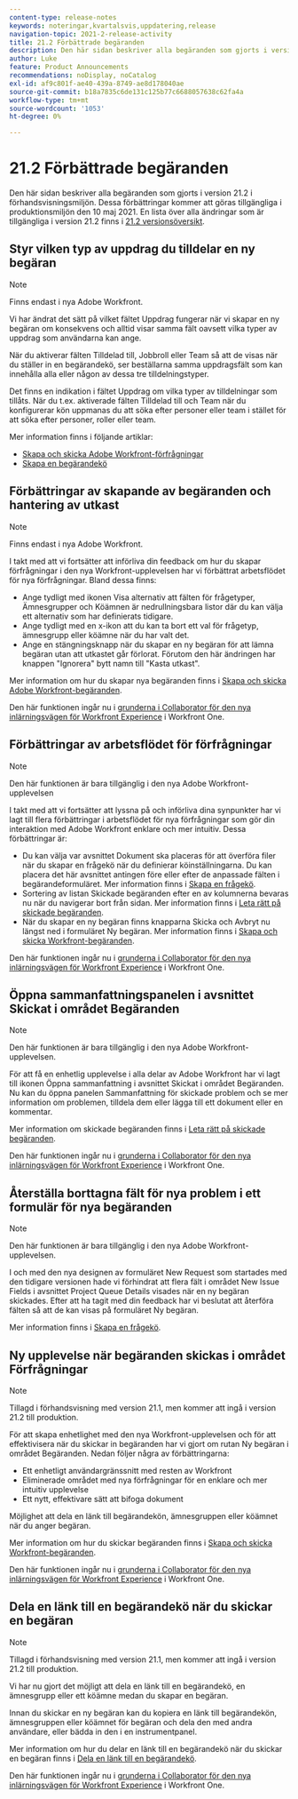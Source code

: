 ```yaml
---
content-type: release-notes
keywords: noteringar,kvartalsvis,uppdatering,release
navigation-topic: 2021-2-release-activity
title: 21.2 Förbättrade begäranden
description: Den här sidan beskriver alla begäranden som gjorts i version 21.2 i förhandsvisningsmiljön. Dessa förbättringar kommer att göras tillgängliga i produktionsmiljön den 10 maj 2021. En lista över alla ändringar som är tillgängliga i version 21.2 finns i versionsöversikt 21.2.
author: Luke
feature: Product Announcements
recommendations: noDisplay, noCatalog
exl-id: af9c801f-ae40-439a-8749-ae8d178040ae
source-git-commit: b18a7835c6de131c125b77c6688057638c62fa4a
workflow-type: tm+mt
source-wordcount: '1053'
ht-degree: 0%

---
```


# 21.2 Förbättrade begäranden

Den här sidan beskriver alla begäranden som gjorts i version 21.2 i förhandsvisningsmiljön. Dessa förbättringar kommer att göras tillgängliga i produktionsmiljön den 10 maj 2021. En lista över alla ändringar som är tillgängliga i version 21.2 finns i [21.2 versionsöversikt](../../../product-announcements/product-releases/21.2-release-activity/21-2-release-overview.md).

## Styr vilken typ av uppdrag du tilldelar en ny begäran

>[!NOTE]
>
>Finns endast i nya Adobe Workfront.

Vi har ändrat det sätt på vilket fältet Uppdrag fungerar när vi skapar en ny begäran om konsekvens och alltid visar samma fält oavsett vilka typer av uppdrag som användarna kan ange.

När du aktiverar fälten Tilldelad till, Jobbroll eller Team så att de visas när du ställer in en begärandekö, ser beställarna samma uppdragsfält som kan innehålla alla eller någon av dessa tre tilldelningstyper.

Det finns en indikation i fältet Uppdrag om vilka typer av tilldelningar som tillåts. När du t.ex. aktiverade fälten Tilldelad till och Team när du konfigurerar kön uppmanas du att söka efter personer eller team i stället för att söka efter personer, roller eller team.

Mer information finns i följande artiklar:

* [Skapa och skicka Adobe Workfront-förfrågningar](/help/quicksilver/manage-work/requests/create-requests/create-submit-requests.md)
* [Skapa en begärandekö](../../../manage-work/requests/create-and-manage-request-queues/create-request-queue.md)

## Förbättringar av skapande av begäranden och hantering av utkast

>[!NOTE]
>
>Finns endast i nya Adobe Workfront.

I takt med att vi fortsätter att införliva din feedback om hur du skapar förfrågningar i den nya Workfront-upplevelsen har vi förbättrat arbetsflödet för nya förfrågningar. Bland dessa finns:

* Ange tydligt med ikonen Visa alternativ att fälten för frågetyper, Ämnesgrupper och Köämnen är nedrullningsbara listor där du kan välja ett alternativ som har definierats tidigare.
* Ange tydligt med en x-ikon att du kan ta bort ett val för frågetyp, ämnesgrupp eller köämne när du har valt det.
* Ange en stängningsknapp när du skapar en ny begäran för att lämna begäran utan att utkastet går förlorat. Förutom den här ändringen har knappen &quot;Ignorera&quot; bytt namn till &quot;Kasta utkast&quot;.

Mer information om hur du skapar nya begäranden finns i [Skapa och skicka Adobe Workfront-begäranden](/help/quicksilver/manage-work/requests/create-requests/create-submit-requests.md).

Den här funktionen ingår nu i [grunderna i Collaborator för den nya inlärningsvägen för Workfront Experience](https://experienceleague.adobe.com/sv/docs/workfront-learn/tutorials-workfront/manage-work/issues-requests/make-a-request) i Workfront One.

## Förbättringar av arbetsflödet för förfrågningar

>[!NOTE]
>
>Den här funktionen är bara tillgänglig i den nya Adobe Workfront-upplevelsen

I takt med att vi fortsätter att lyssna på och införliva dina synpunkter har vi lagt till flera förbättringar i arbetsflödet för nya förfrågningar som gör din interaktion med Adobe Workfront enklare och mer intuitiv. Dessa förbättringar är:

* Du kan välja var avsnittet Dokument ska placeras för att överföra filer när du skapar en frågekö när du definierar köinställningarna. Du kan placera det här avsnittet antingen före eller efter de anpassade fälten i begärandeformuläret. Mer information finns i [Skapa en frågekö](../../../manage-work/requests/create-and-manage-request-queues/create-request-queue.md).
* Sortering av listan Skickade begäranden efter en av kolumnerna bevaras nu när du navigerar bort från sidan. Mer information finns i [Leta rätt på skickade begäranden](../../../manage-work/requests/create-requests/locate-submitted-requests.md).
* När du skapar en ny begäran finns knapparna Skicka och Avbryt nu längst ned i formuläret Ny begäran. Mer information finns i [Skapa och skicka Workfront-begäranden](/help/quicksilver/manage-work/requests/create-requests/create-submit-requests.md).

Den här funktionen ingår nu i [grunderna i Collaborator för den nya inlärningsvägen för Workfront Experience](https://experienceleague.adobe.com/sv/docs/workfront-learn/tutorials-workfront/manage-work/issues-requests/make-a-request) i Workfront One.

## Öppna sammanfattningspanelen i avsnittet Skickat i området Begäranden

>[!NOTE]
>
>Den här funktionen är bara tillgänglig i den nya Adobe Workfront-upplevelsen.

För att få en enhetlig upplevelse i alla delar av Adobe Workfront har vi lagt till ikonen Öppna sammanfattning i avsnittet Skickat i området Begäranden. Nu kan du öppna panelen Sammanfattning för skickade problem och se mer information om problemen, tilldela dem eller lägga till ett dokument eller en kommentar.

Mer information om skickade begäranden finns i [Leta rätt på skickade begäranden](../../../manage-work/requests/create-requests/locate-submitted-requests.md).

Den här funktionen ingår nu i [grunderna i Collaborator för den nya inlärningsvägen för Workfront Experience](https://experienceleague.adobe.com/sv/docs/workfront-learn/tutorials-workfront/manage-work/issues-requests/make-a-request) i Workfront One.

## Återställa borttagna fält för nya problem i ett formulär för nya begäranden

>[!NOTE]
>
>Den här funktionen är bara tillgänglig i den nya Adobe Workfront-upplevelsen.

I och med den nya designen av formuläret New Request som startades med den tidigare versionen hade vi förhindrat att flera fält i området New Issue Fields i avsnittet Project Queue Details visades när en ny begäran skickades. Efter att ha tagit med din feedback har vi beslutat att återföra fälten så att de kan visas på formuläret Ny begäran.

Mer information finns i [Skapa en frågekö](../../../manage-work/requests/create-and-manage-request-queues/create-request-queue.md).

## Ny upplevelse när begäranden skickas i området Förfrågningar

>[!NOTE]
>
>Tillagd i förhandsvisning med version 21.1, men kommer att ingå i version 21.2 till produktion.

För att skapa enhetlighet med den nya Workfront-upplevelsen och för att effektivisera när du skickar in begäranden har vi gjort om rutan Ny begäran i området Begäranden. Nedan följer några av förbättringarna:

* Ett enhetligt användargränssnitt med resten av Workfront
* Eliminerade området med nya förfrågningar för en enklare och mer intuitiv upplevelse
* Ett nytt, effektivare sätt att bifoga dokument

Möjlighet att dela en länk till begärandekön, ämnesgruppen eller köämnet när du anger begäran.

Mer information om hur du skickar begäranden finns i [Skapa och skicka Workfront-begäranden](/help/quicksilver/manage-work/requests/create-requests/create-submit-requests.md).

Den här funktionen ingår nu i [grunderna i Collaborator för den nya inlärningsvägen för Workfront Experience](https://experienceleague.adobe.com/sv/docs/workfront-learn/tutorials-workfront/manage-work/issues-requests/make-a-request) i Workfront One.

## Dela en länk till en begärandekö när du skickar en begäran

>[!NOTE]
>
>Tillagd i förhandsvisning med version 21.1, men kommer att ingå i version 21.2 till produktion.

Vi har nu gjort det möjligt att dela en länk till en begärandekö, en ämnesgrupp eller ett köämne medan du skapar en begäran.

Innan du skickar en ny begäran kan du kopiera en länk till begärandekön, ämnesgruppen eller köämnet för begäran och dela den med andra användare, eller bädda in den i en instrumentpanel.

Mer information om hur du delar en länk till en begärandekö när du skickar en begäran finns i [Dela en länk till en begärandekö](../../../manage-work/requests/create-requests/share-link-to-request-queue.md).

Den här funktionen ingår nu i [grunderna i Collaborator för den nya inlärningsvägen för Workfront Experience](https://experienceleague.adobe.com/sv/docs/workfront-learn/tutorials-workfront/manage-work/issues-requests/make-a-request) i Workfront One.
